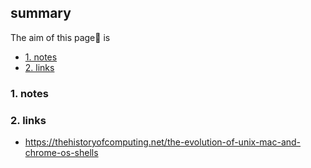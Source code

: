 ## summary
The aim of this page📝 is

<!-- TOC -->

- [1. notes](#1-notes)
- [2. links](#2-links)

<!-- /TOC -->

### 1. notes


 
### 2. links
* https://thehistoryofcomputing.net/the-evolution-of-unix-mac-and-chrome-os-shells





























